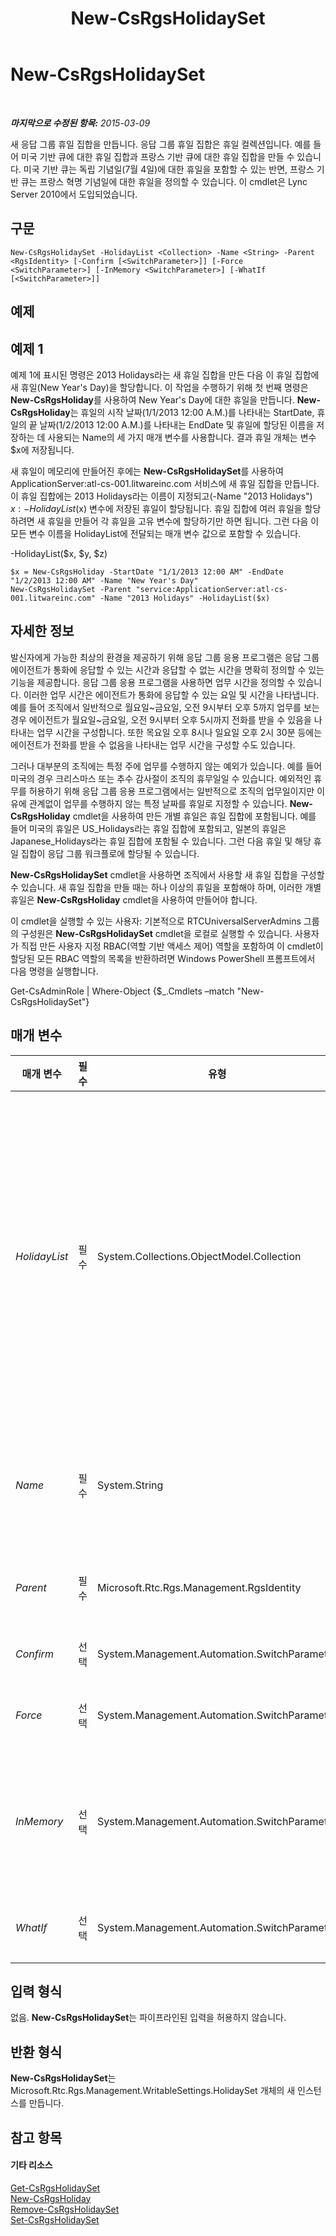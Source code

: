 ﻿---
title: New-CsRgsHolidaySet
TOCTitle: New-CsRgsHolidaySet
ms:assetid: 5c110dcf-f596-44ae-8d40-bfafc6701550
ms:mtpsurl: https://technet.microsoft.com/ko-kr/library/Gg398403(v=OCS.15)
ms:contentKeyID: 49303755
ms.date: 08/24/2015
mtps_version: v=OCS.15
ms.translationtype: HT
---

# New-CsRgsHolidaySet

 

_**마지막으로 수정된 항목:** 2015-03-09_

새 응답 그룹 휴일 집합을 만듭니다. 응답 그룹 휴일 집합은 휴일 컬렉션입니다. 예를 들어 미국 기반 큐에 대한 휴일 집합과 프랑스 기반 큐에 대한 휴일 집합을 만들 수 있습니다. 미국 기반 큐는 독립 기념일(7월 4일)에 대한 휴일을 포함할 수 있는 반면, 프랑스 기반 큐는 프랑스 혁명 기념일에 대한 휴일을 정의할 수 있습니다. 이 cmdlet은 Lync Server 2010에서 도입되었습니다.

## 구문

    New-CsRgsHolidaySet -HolidayList <Collection> -Name <String> -Parent <RgsIdentity> [-Confirm [<SwitchParameter>]] [-Force <SwitchParameter>] [-InMemory <SwitchParameter>] [-WhatIf [<SwitchParameter>]]

## 예제

## 예제 1

예제 1에 표시된 명령은 2013 Holidays라는 새 휴일 집합을 만든 다음 이 휴일 집합에 새 휴일(New Year's Day)을 할당합니다. 이 작업을 수행하기 위해 첫 번째 명령은 **New-CsRgsHoliday**를 사용하여 New Year's Day에 대한 휴일을 만듭니다. **New-CsRgsHoliday**는 휴일의 시작 날짜(1/1/2013 12:00 A.M.)를 나타내는 StartDate, 휴일의 끝 날짜(1/2/2013 12:00 A.M.)를 나타내는 EndDate 및 휴일에 할당된 이름을 저장하는 데 사용되는 Name의 세 가지 매개 변수를 사용합니다. 결과 휴일 개체는 변수 $x에 저장됩니다.

새 휴일이 메모리에 만들어진 후에는 **New-CsRgsHolidaySet**를 사용하여 ApplicationServer:atl-cs-001.litwareinc.com 서비스에 새 휴일 집합을 만듭니다. 이 휴일 집합에는 2013 Holidays라는 이름이 지정되고(-Name "2013 Holidays") $x: -HolidayList ($x) 변수에 저장된 휴일이 할당됩니다. 휴일 집합에 여러 휴일을 할당하려면 새 휴일을 만들어 각 휴일을 고유 변수에 할당하기만 하면 됩니다. 그런 다음 이 모든 변수 이름을 HolidayList에 전달되는 매개 변수 값으로 포함할 수 있습니다.

\-HolidayList($x, $y, $z)

    $x = New-CsRgsHoliday -StartDate "1/1/2013 12:00 AM" -EndDate "1/2/2013 12:00 AM" -Name "New Year's Day"
    New-CsRgsHolidaySet -Parent "service:ApplicationServer:atl-cs-001.litwareinc.com" -Name "2013 Holidays" -HolidayList($x)

## 자세한 정보

발신자에게 가능한 최상의 환경을 제공하기 위해 응답 그룹 응용 프로그램은 응답 그룹 에이전트가 통화에 응답할 수 있는 시간과 응답할 수 없는 시간을 명확히 정의할 수 있는 기능을 제공합니다. 응답 그룹 응용 프로그램을 사용하면 업무 시간을 정의할 수 있습니다. 이러한 업무 시간은 에이전트가 통화에 응답할 수 있는 요일 및 시간을 나타냅니다. 예를 들어 조직에서 일반적으로 월요일~금요일, 오전 9시부터 오후 5까지 업무를 보는 경우 에이전트가 월요일~금요일, 오전 9시부터 오후 5시까지 전화를 받을 수 있음을 나타내는 업무 시간을 구성합니다. 또한 목요일 오후 8시나 일요일 오후 2시 30분 등에는 에이전트가 전화를 받을 수 없음을 나타내는 업무 시간을 구성할 수도 있습니다.

그러나 대부분의 조직에는 특정 주에 업무를 수행하지 않는 예외가 있습니다. 예를 들어 미국의 경우 크리스마스 또는 추수 감사절이 조직의 휴무일일 수 있습니다. 예외적인 휴무를 허용하기 위해 응답 그룹 응용 프로그램에서는 일반적으로 조직의 업무일이지만 이유에 관계없이 업무를 수행하지 않는 특정 날짜를 휴일로 지정할 수 있습니다. **New-CsRgsHoliday** cmdlet을 사용하여 만든 개별 휴일은 휴일 집합에 포함됩니다. 예를 들어 미국의 휴일은 US\_Holidays라는 휴일 집합에 포함되고, 일본의 휴일은 Japanese\_Holidays라는 휴일 집합에 포함될 수 있습니다. 그런 다음 휴일 및 해당 휴일 집합이 응답 그룹 워크플로에 할당될 수 있습니다.

**New-CsRgsHolidaySet** cmdlet을 사용하면 조직에서 사용할 새 휴일 집합을 구성할 수 있습니다. 새 휴일 집합을 만들 때는 하나 이상의 휴일을 포함해야 하며, 이러한 개별 휴일은 **New-CsRgsHoliday** cmdlet을 사용하여 만들어야 합니다.

이 cmdlet을 실행할 수 있는 사용자: 기본적으로 RTCUniversalServerAdmins 그룹의 구성원은 **New-CsRgsHolidaySet** cmdlet을 로컬로 실행할 수 있습니다. 사용자가 직접 만든 사용자 지정 RBAC(역할 기반 액세스 제어) 역할을 포함하여 이 cmdlet이 할당된 모든 RBAC 역할의 목록을 반환하려면 Windows PowerShell 프롬프트에서 다음 명령을 실행합니다.

Get-CsAdminRole | Where-Object {$\_.Cmdlets –match "New-CsRgsHolidaySet"}

## 매개 변수


<table>
<colgroup>
<col style="width: 25%" />
<col style="width: 25%" />
<col style="width: 25%" />
<col style="width: 25%" />
</colgroup>
<thead>
<tr class="header">
<th>매개 변수</th>
<th>필수</th>
<th>유형</th>
<th>설명</th>
</tr>
</thead>
<tbody>
<tr class="odd">
<td><p><em>HolidayList</em></p></td>
<td><p>필수</p></td>
<td><p>System.Collections.ObjectModel.Collection</p></td>
<td><p>휴일 집합에 추가할 하나 이상의 휴일입니다. 휴일은 <strong>New-CsRgsHoliday</strong> cmdlet을 사용하여 만든 다음 개체 참조에 저장해야 합니다. 이러한 개체 참조는 휴일을 휴일 집합에 추가하기 위해 Holidays 매개 변수로 전달됩니다. 예를 들어 이 명령은 New Year’s Day라는 휴일을 만든 다음 $x라는 개체 참조에 결과 값을 저장합니다.</p>
<p>$x = New-CsRgsHoliday -StartDate &quot;1/1/2013 12:00 AM&quot; -EndDate &quot;1/2/2013 12:00 AM&quot; -Name &quot;New Year's Day&quot;</p>
<p>날짜 및 시간을 지정하는 데 사용되는 형식은 사용자의 국가 및 언어 옵션에 따라 다릅니다. 이 항목에 표시된 예제에서는 영어(미국)를 사용합니다.</p></td>
</tr>
<tr class="even">
<td><p><em>Name</em></p></td>
<td><p>필수</p></td>
<td><p>System.String</p></td>
<td><p>휴일 집합에 할당할 고유 이름입니다. Parent 속성과 Name 속성을 조합하면 휴일 집합의 GUID(Globally Unique Identifier)를 참조하지 않고도 휴일 집합을 고유하게 식별할 수 있습니다.</p></td>
</tr>
<tr class="odd">
<td><p><em>Parent</em></p></td>
<td><p>필수</p></td>
<td><p>Microsoft.Rtc.Rgs.Management.RgsIdentity</p></td>
<td><p>새 휴일 집합을 호스트할 서비스입니다(예: -Parent &quot;service:ApplicationServer:atl-cs-001.litwareinc.com&quot;).</p></td>
</tr>
<tr class="even">
<td><p><em>Confirm</em></p></td>
<td><p>선택</p></td>
<td><p>System.Management.Automation.SwitchParameter</p></td>
<td><p>명령을 실행하기 전에 확인 메시지를 표시합니다.</p></td>
</tr>
<tr class="odd">
<td><p><em>Force</em></p></td>
<td><p>선택</p></td>
<td><p>System.Management.Automation.SwitchParameter</p></td>
<td><p>명령을 실행할 때 발생할 수 있는 심각하지 않은 오류 메시지를 표시하지 않습니다.</p></td>
</tr>
<tr class="even">
<td><p><em>InMemory</em></p></td>
<td><p>선택</p></td>
<td><p>System.Management.Automation.SwitchParameter</p></td>
<td><p>개체를 실제로 영구 변경 사항으로 커밋하지 않고 개체 참조를 만듭니다. 이 매개 변수와 함께 호출된 이 cmdlet의 결과를 변수로 할당하면 개체 참조의 속성을 변경한 후 이 cmdlet과 일치하는 Set- cmdlet을 호출하여 해당 변경 사항을 커밋할 수 있습니다.</p></td>
</tr>
<tr class="odd">
<td><p><em>WhatIf</em></p></td>
<td><p>선택</p></td>
<td><p>System.Management.Automation.SwitchParameter</p></td>
<td><p>명령을 실제로 실행하지 않고도 명령이 실행될 경우 발생할 수 있는 현상을 설명합니다.</p></td>
</tr>
</tbody>
</table>


## 입력 형식

없음. **New-CsRgsHolidaySet**는 파이프라인된 입력을 허용하지 않습니다.

## 반환 형식

**New-CsRgsHolidaySet**는 Microsoft.Rtc.Rgs.Management.WritableSettings.HolidaySet 개체의 새 인스턴스를 만듭니다.

## 참고 항목

#### 기타 리소스

[Get-CsRgsHolidaySet](get-csrgsholidayset.md)  
[New-CsRgsHoliday](new-csrgsholiday.md)  
[Remove-CsRgsHolidaySet](remove-csrgsholidayset.md)  
[Set-CsRgsHolidaySet](set-csrgsholidayset.md)

